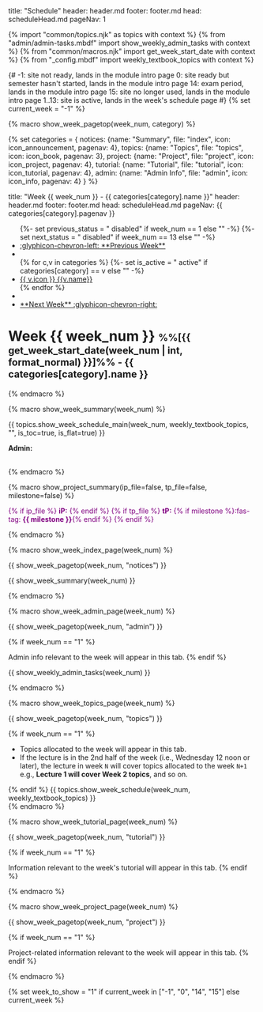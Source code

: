 <frontmatter>
title: "Schedule"
header: header.md
footer: footer.md
head: scheduleHead.md
pageNav: 1
</frontmatter>

{% import "common/topics.njk" as topics with context %}
{% from "admin/admin-tasks.mbdf" import show_weekly_admin_tasks with context %}
{% from "common/macros.njk" import get_week_start_date with context %}
{% from "_config.mbdf" import weekly_textbook_topics with context %}

{#
-1: site not ready, lands in the module intro page
0: site ready but semester hasn't started, lands in the module intro page
14: exam period, lands in the module intro page
15: site no longer used, lands in the module intro page
1..13: site is active, lands in the week's schedule page
#}
{% set current_week = "-1" %}


{% macro show_week_pagetop(week_num, category) %}


{% set categories = {
  notices: {name: "Summary", file: "index", icon: icon_announcement, pagenav: 4},
  topics: {name: "Topics", file: "topics", icon: icon_book, pagenav: 3},
  project: {name: "Project", file: "project", icon: icon_project, pagenav: 4},
  tutorial: {name: "Tutorial", file: "tutorial", icon: icon_tutorial, pagenav: 4},
  admin: {name: "Admin Info", file: "admin", icon: icon_info, pagenav: 4}
} %}

<frontmatter>
title: "Week {{ week_num }} - {{ categories[category].name }}"
header: header.md
footer: footer.md
head: scheduleHead.md
pageNav: {{ categories[category].pagenav }}
</frontmatter>

<nav>
<ul class="pagination mt-2">
{%- set previous_status = " disabled" if week_num == 1 else "" -%}
{%- set next_status = " disabled" if week_num == 13 else "" -%}
<li class="page-item{{ previous_status }}"><a class="page-link" href="../week{{ (week_num - 1) }}/"><md>:glyphicon-chevron-left: **Previous Week**</md></a></li>
<li class="page-item">&nbsp;&nbsp;&nbsp;</li>
{% for c,v in categories %}
  {%- set is_active = " active" if categories[category] == v else "" -%}
  <li class="page-item{{ is_active }}"><a class="page-link" href="{{v.file}}.html">{{ v.icon }} {{v.name}}</a></li>
</li>
{% endfor %}
<li class="page-item">&nbsp;&nbsp;&nbsp;</li><li class="page-item{{ next_status }}"><a class="page-link" href="../week{{ (week_num + 1) }}/"><md>**Next Week** :glyphicon-chevron-right:</md></a></li>
</ul>
</nav>

<p/>

# Week {{ week_num }} <small><small>%%[{{ get_week_start_date(week_num | int, format_normal) }}]%% - {{ categories[category].name }}</small></small>

{% endmacro %}


{% macro show_week_summary(week_num) %}

<span id="summary">
<div class="container">
  <div class="row">
  <div class="col-sm border-right border-bottom">

{{ topics.show_week_schedule_main(week_num, weekly_textbook_topics, "", is_toc=true, is_flat=true) }}

<panel type="seamless" header="%%Full ToC%%">
  <include src="topics.md#toc" optional />
</panel>

  </div>
  <div class="col-sm border-bottom">

**Admin:**
<include src="admin.md#summary" optional/>
<include src="project-{{ module | lower }}.mbdf#summary" optional/>

  </div>
  </div>
</div>
</span>
<br>
{% endmacro %}

{% macro show_project_summary(ip_file=false, tp_file=false, milestone=false) %}
<div id="summary" class="lead border-bottom border-left ml-3 mb-3 pl-2" style="color: purple;">

{% if ip_file %}
**iP:**
<include src="../../admin/{{ ip_file }}#summary" />
{% endif %}
{% if tp_file %}
**tP:** {% if milestone %}<span class="border rounded text-success border-success pr-1 pl-1">:fas-tag: **{{ milestone }}**</span>{% endif %}
<include src="../../admin/{{ tp_file }}#summary" />
{% endif %}
</div>

{% endmacro %}


{% macro show_week_index_page(week_num) %}
<div class="website-content">
{{ show_week_pagetop(week_num, "notices") }}

<include src="notices-{{ module | lower }}.mbdf" optional />

{{ show_week_summary(week_num) }}
</div>
{% endmacro %}


{% macro show_week_admin_page(week_num) %}
<div class="website-content">
{{ show_week_pagetop(week_num, "admin") }}

{% if week_num == "1" %}
<box type="info" dismissible>

Admin info relevant to the week will appear in this tab.
</box>
{% endif %}

{{ show_weekly_admin_tasks(week_num) }}
</div>
{% endmacro %}


{% macro show_week_topics_page(week_num) %}
<div class="website-content">
{{ show_week_pagetop(week_num, "topics") }}

{% if week_num == "1" %}
<box type="info" dismissible>

* Topics allocated to the week will appear in this tab.
* If the lecture is in the 2nd half of the week (i.e., Wednesday 12 noon or later), the lecture in week `N` will cover topics allocated to the week `N+1` e.g., **Lecture 1 will cover Week 2 topics**, and so on.
</box>
{% endif %}
{{ topics.show_week_schedule(week_num, weekly_textbook_topics) }}
</div>
{% endmacro %}


{% macro show_week_tutorial_page(week_num) %}
<div class="website-content">
{{ show_week_pagetop(week_num, "tutorial") }}

{% if week_num == "1" %}
<box type="info" dismissible>

Information relevant to the week's tutorial will appear in this tab.
</box>
{% endif %}
<include src="tutorial-{{ module | lower }}.mbdf" optional />
</div>
{% endmacro %}


{% macro show_week_project_page(week_num) %}
<div class="website-content">
{{ show_week_pagetop(week_num, "project") }}

{% if week_num == "1" %}
<box type="info" dismissible>

Project-related information relevant to the week will appear in this tab.
</box>
{% endif %}
<include src="project-{{ module | lower }}.mbdf" optional />
</div>
{% endmacro %}


<!-- ============================= page content ============================================ -->

{% set week_to_show = "1" if current_week in ["-1", "0", "14", "15"] else current_week %}
<include src="week{{ week_to_show }}/index.md" />
